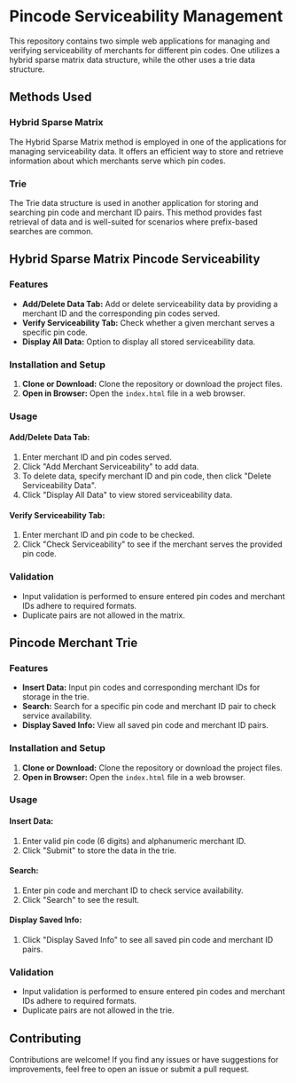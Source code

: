 # Pincode Serviceability Management

This repository contains two simple web applications for managing and verifying serviceability of merchants for different pin codes. One utilizes a hybrid sparse matrix data structure, while the other uses a trie data structure.

## Methods Used

### Hybrid Sparse Matrix

The Hybrid Sparse Matrix method is employed in one of the applications for managing serviceability data. It offers an efficient way to store and retrieve information about which merchants serve which pin codes.

### Trie

The Trie data structure is used in another application for storing and searching pin code and merchant ID pairs. This method provides fast retrieval of data and is well-suited for scenarios where prefix-based searches are common.

## Hybrid Sparse Matrix Pincode Serviceability

### Features

- **Add/Delete Data Tab:** Add or delete serviceability data by providing a merchant ID and the corresponding pin codes served.
- **Verify Serviceability Tab:** Check whether a given merchant serves a specific pin code.
- **Display All Data:** Option to display all stored serviceability data.

### Installation and Setup

1. **Clone or Download:** Clone the repository or download the project files.
2. **Open in Browser:** Open the `index.html` file in a web browser.

### Usage

#### Add/Delete Data Tab:

1. Enter merchant ID and pin codes served.
2. Click "Add Merchant Serviceability" to add data.
3. To delete data, specify merchant ID and pin code, then click "Delete Serviceability Data".
4. Click "Display All Data" to view stored serviceability data.

#### Verify Serviceability Tab:

1. Enter merchant ID and pin code to be checked.
2. Click "Check Serviceability" to see if the merchant serves the provided pin code.

### Validation

- Input validation is performed to ensure entered pin codes and merchant IDs adhere to required formats.
- Duplicate pairs are not allowed in the matrix.

## Pincode Merchant Trie

### Features

- **Insert Data:** Input pin codes and corresponding merchant IDs for storage in the trie.
- **Search:** Search for a specific pin code and merchant ID pair to check service availability.
- **Display Saved Info:** View all saved pin code and merchant ID pairs.

### Installation and Setup

1. **Clone or Download:** Clone the repository or download the project files.
2. **Open in Browser:** Open the `index.html` file in a web browser.

### Usage

#### Insert Data:

1. Enter valid pin code (6 digits) and alphanumeric merchant ID.
2. Click "Submit" to store the data in the trie.

#### Search:

1. Enter pin code and merchant ID to check service availability.
2. Click "Search" to see the result.

#### Display Saved Info:

1. Click "Display Saved Info" to see all saved pin code and merchant ID pairs.

### Validation

- Input validation is performed to ensure entered pin codes and merchant IDs adhere to required formats.
- Duplicate pairs are not allowed in the trie.

## Contributing

Contributions are welcome! If you find any issues or have suggestions for improvements, feel free to open an issue or submit a pull request.
